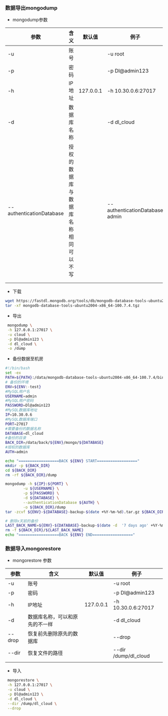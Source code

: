 ### 数据导出mongodump

- mongodump参数

| 参数                     | 含义                                       | 默认值    | 例子                           |
| ------------------------ | ------------------------------------------ | --------- | ------------------------------ |
| -u                       | 账号                                       |           | -u root                        |
| -p                       | 密码                                       |           | -p Dl@admin123                 |
| -h                       | IP地址                                     | 127.0.0.1 | -h 10.30.0.6:27017             |
| -d                       | 数据库名称                                 |           | -d dl_cloud                    |
| --authenticationDatabase | 授权的数据库<br />与数据库名称相同可以不写 |           | --authenticationDatabase admin |
|                          |                                            |           |                                |
|                          |                                            |           |                                |



- 下载

```sh
wget https://fastdl.mongodb.org/tools/db/mongodb-database-tools-ubuntu2004-x86_64-100.7.4.tgz
tar -xf mongodb-database-tools-ubuntu2004-x86_64-100.7.4.tgz
```



- 导出

```sh
 mongodump \
 -h 127.0.0.1:27017 \
 -u cloud \
 -p Dl@admin123 \
 -d dl_cloud \
 -o /dump
```



- 备份数据至机房

```sh
#!/bin/bash
set -ex
PATH=${PATH}:/data/mongodb-database-tools-ubuntu2004-x86_64-100.7.4/bin
# 备份的环境
ENV=${ENV:-test}
#MySQL用户名
USERNAME=admin
#MySQL用户密码
PASSWORD=Dl@admin123
#MySQL数据库地址
IP=10.30.0.6
#MySQL数据库端口
PORT=27017
#需要备份的数据名称
DATABASE=dl_cloud
#备份的目录
BACK_DIR=/data/back/${ENV}/mongo/${DATABASE}
#授权的数据库
AUTH=admin

echo "==================BACK ${ENV} START=================="
mkdir -p ${BACK_DIR}
cd ${BACK_DIR}
rm -rf ${BACK_DIR}/dump

mongodump -h ${IP}:${PORT} \
        -u ${USERNAME} \
        -p ${PASSWORD} \
        -d ${DATABASE} \
        --authenticationDatabase ${AUTH} \
        -o ${BACK_DIR}/dump
tar -zcvf ${ENV}-${DATABASE}-backup-$(date +%Y-%m-%d).tar.gz ${BACK_DIR}/dump

# 删除x天前的备份
LAST_BACK_NAME=${ENV}-${DATABASE}-backup-$(date -d  '7 days ago' +%Y-%m-%d).tar.gz
rm -f ${BACK_DIR}/${LAST_BACK_NAME}
echo "==================BACK ${ENV} END=================="
```





### 数据导入mongorestore 



- mongorestore 参数

| 参数   | 含义                           | 默认值    | 例子                 |
| ------ | ------------------------------ | --------- | -------------------- |
| -u     | 账号                           |           | -u root              |
| -p     | 密码                           |           | -p Dl@admin123       |
| -h     | IP地址                         | 127.0.0.1 | -h 10.30.0.6:27017   |
| -d     | 数据库名称，可以和原先的不一样 |           | -d dl_cloud          |
| --drop | 恢复前先删除原先的数据库       |           | --drop               |
| --dir  | 恢复文件的路径                 |           | --dir /dump/dl_cloud |
|        |                                |           |                      |



- 导入

```sh
 mongorestore \
 -h 127.0.0.1:27017 \
 -u cloud \
 -p Dl@admin123 \
 -d dl_cloud \
 --dir /dump/dl_cloud \
 --drop
```



